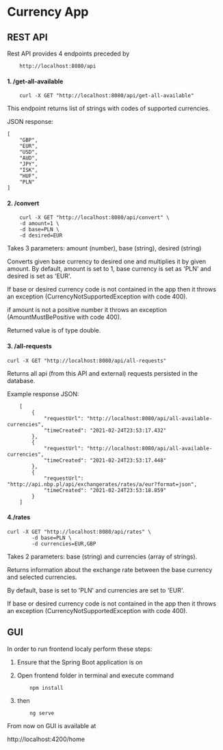 # Currency App

## REST API

Rest API provides 4 endpoints preceded by

```
    http://localhost:8080/api
```
#### 1. /get-all-available

```
    curl -X GET "http://localhost:8080/api/get-all-available"
```
This endpoint returns list of strings with codes of supported currencies.

JSON response:

```
[
    "GBP",
    "EUR",
    "USD",
    "AUD",
    "JPY",
    "ISK",
    "HUF",
    "PLN"
]
```

    
#### 2. /convert

    
        curl -X GET "http://localhost:8080/api/convert" \
        -d amount=1 \
        -d base=PLN \
        -d desired=EUR
        
        
Takes 3 parameters: amount (number), base (string), desired (string)

Converts given base currency to desired one and multiplies it by given amount.
By default, amount is set to 1, base currency is set as 'PLN' and desired is set as 'EUR'.

If base or desired currency code is not contained in the app then it throws an exception (CurrencyNotSupportedException with code 400).

if amount is not a positive number it throws an exception (AmountMustBePositive with code 400).

Returned value is of type double.
    
    

#### 3. /all-requests

 ```
 curl -X GET "http://localhost:8080/api/all-requests"
 ```

Returns all api (from this API and external) requests persisted in the database.

Example response JSON:
```
    [
        {
            "requestUrl": "http://localhost:8080/api/all-available-currencies",
            "timeCreated": "2021-02-24T23:53:17.432"
        },
        {
            "requestUrl": "http://localhost:8080/api/all-available-currencies",
            "timeCreated": "2021-02-24T23:53:17.448"
        },
        {
            "requestUrl": "http://api.nbp.pl/api/exchangerates/rates/a/eur?format=json",
            "timeCreated": "2021-02-24T23:53:18.859"
        }
    ]

```
#### 4./rates

 ```
 curl -X GET "http://localhost:8080/api/rates" \
         -d base=PLN \
         -d currencies=EUR,GBP
 ```

Takes 2 parameters: base (string) and currencies (array of strings).

Returns information about the exchange rate between the base currency and selected currencies.

By default, base is set to 'PLN' and currencies are set to 'EUR'.

If base or desired currency code is not contained in the app then it throws an exception (CurrencyNotSupportedException with code 400).



## GUI

In order to run frontend localy perform these steps:

1. Ensure that the Spring Boot application is on
2. Open frontend folder in terminal and execute command

    ```
        npm install
    ```

3. then 

    ```
        ng serve
    ```
From now on GUI is available at
 
http://localhost:4200/home